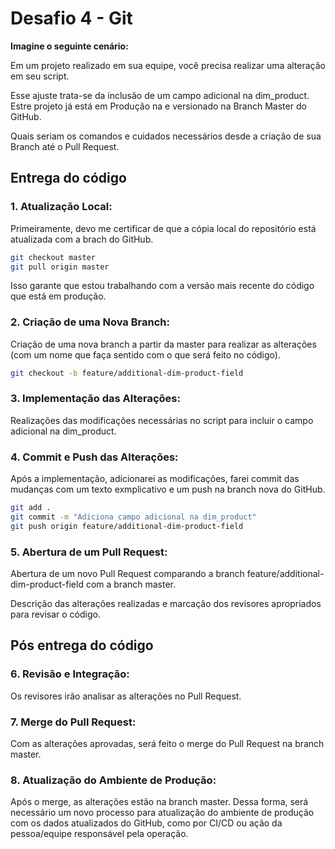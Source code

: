 # Desafio 4 - Git

**Imagine o seguinte cenário:**

Em um projeto realizado em sua equipe, você precisa realizar uma alteração em seu script.

Esse ajuste trata-se da inclusão de um campo adicional na dim_product. Estre projeto já está em Produção na e versionado na Branch Master do GitHub.

Quais seriam os comandos e cuidados necessários desde a criação de sua Branch até o Pull Request.

## Entrega do código

### 1. Atualização Local:

Primeiramente, devo me certificar de que a cópia local do repositório está atualizada com a brach do GitHub.

```bash
git checkout master
git pull origin master
```

Isso garante que estou trabalhando com a versão mais recente do código que está em produção.

### 2. Criação de uma Nova Branch:

Criação de uma nova branch a partir da master para realizar as alterações (com um nome que faça sentido com o que será feito no código).

```bash
git checkout -b feature/additional-dim-product-field
```

### 3. Implementação das Alterações:

Realizações  das modificações necessárias no script para incluir o campo adicional na dim_product.

### 4. Commit e Push das Alterações:

Após a implementação, adicionarei as modificações, farei commit das mudanças com um texto exmplicativo e um push na branch nova do GitHub.

```bash
git add .
git commit -m "Adiciona campo adicional na dim_product"
git push origin feature/additional-dim-product-field
```

### 5. Abertura de um Pull Request:

Abertura de um novo Pull Request comparando a branch feature/additional-dim-product-field com a branch master.

Descrição das alterações realizadas e marcação dos revisores apropriados para revisar o código.

## Pós entrega do código

### 6. Revisão e Integração:

Os revisores irão analisar as alterações no Pull Request.

### 7. Merge do Pull Request:

Com as alterações aprovadas, será feito o merge do Pull Request na branch master.

### 8. Atualização do Ambiente de Produção:

Após o merge, as alterações estão na branch master. Dessa forma, será necessário um novo processo para atualização do ambiente de produção com os dados atualizados do GitHub, como por CI/CD ou ação da pessoa/equipe responsável pela operação.
